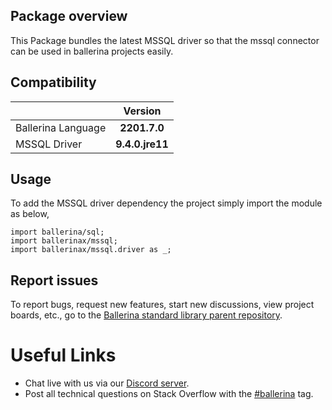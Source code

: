 ## Package overview

This Package bundles the latest MSSQL driver so that the mssql connector can be used in ballerina projects easily.

## Compatibility

| |     Version     |
|:---|:---------------:|
|Ballerina Language |  **2201.7.0**   |
|MSSQL Driver | **9.4.0.jre11** |

## Usage

To add the MSSQL driver dependency the project simply import the module as below,

```ballerina
import ballerina/sql;
import ballerinax/mssql;
import ballerinax/mssql.driver as _;
```

## Report issues

To report bugs, request new features, start new discussions, view project boards, etc., go to the [Ballerina standard library parent repository](https://github.com/ballerina-platform/ballerina-standard-library).


# Useful Links
* Chat live with us via our [Discord server](https://discord.gg/ballerinalang).
* Post all technical questions on Stack Overflow with the [#ballerina](https://stackoverflow.com/questions/tagged/ballerina) tag.
